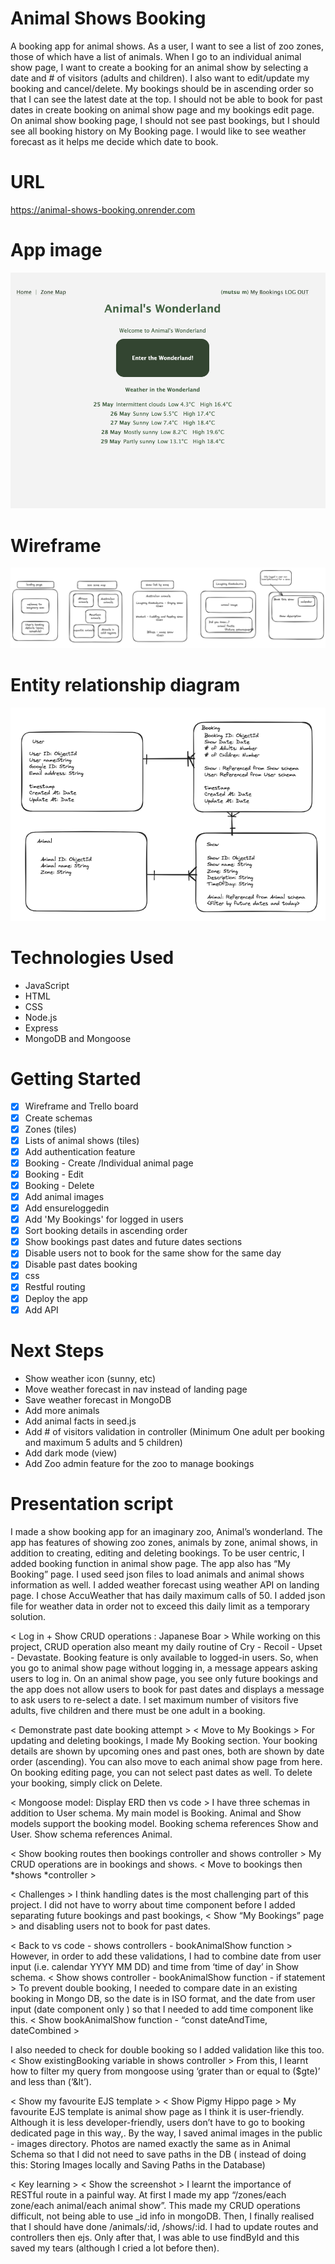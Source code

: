 # Animal Shows Booking
A booking app for animal shows. 
As a user, I want to see a list of zoo zones, those of which have a list of animals. When I go to an individual animal show page, I want to create a booking for an animal show by selecting a date and # of visitors (adults and children). I also want to edit/update my booking and cancel/delete. My bookings should be in ascending order so that I can see the latest date at the top. I should not be able to book for past dates in create booking on animal show page and my bookings edit page. On animal show booking page, I should not see past bookings, but I should see all booking history on My Booking page. I would like to see weather forecast as it helps me decide which date to book.

# URL
https://animal-shows-booking.onrender.com

# App image
![Landing page image](photos-read-me/landing-page.png)

# Wireframe
![Wireframe image](photos-read-me/wireframe-animal-shows-booking.png)

# Entity relationship diagram
![Entity Relationship Diagram image](photos-read-me/ERD.png)

# Technologies Used
- JavaScript
- HTML
- CSS
- Node.js
- Express
- MongoDB and Mongoose

# Getting Started
- [X] Wireframe and Trello board
- [X] Create schemas
- [X] Zones (tiles)
- [X] Lists of animal shows (tiles)
- [X] Add authentication feature
- [X] Booking - Create /Individual animal page
- [X] Booking - Edit
- [X] Booking - Delete
- [X] Add animal images
- [X] Add ensureloggedin
- [X] Add 'My Bookings' for logged in users
- [X] Sort booking details in ascending order
- [X] Show bookings past dates and future dates sections
- [X] Disable users not to book for the same show for the same day
- [X] Disable past dates booking
- [X] css
- [X] Restful routing
- [X] Deploy the app
- [X] Add API

# Next Steps
- Show weather icon (sunny, etc)
- Move weather forecast in nav instead of landing page
- Save weather forecast in MongoDB
- Add more animals
- Add animal facts in seed.js
- Add # of visitors validation in controller (Minimum One adult per booking and maximum 5 adults and 5 children)
- Add dark mode (view)
- Add Zoo admin feature for the zoo to manage bookings

# Presentation script
I made a show booking app for an imaginary zoo, Animal’s wonderland. The app has features of showing zoo zones, animals by zone, animal shows, in addition to creating, editing and deleting bookings. To be user centric, I added booking function in animal show page. The app also has “My Booking” page. 
I used seed json files to load animals and animal shows information as well.
I added weather forecast using weather API on landing page. I chose AccuWeather that has daily maximum calls of 50. I added json file for weather data in order not to exceed this daily limit as a temporary solution.

< Log in + Show CRUD operations : Japanese Boar >
While working on this project, CRUD operation also meant my daily routine of Cry - Recoil - Upset - Devastate. 
Booking feature is only available to logged-in users. So, when you go to animal show page without logging in, a message appears asking users to log in. 
On an animal show page, you see only future bookings and the app does not allow users to book for past dates and displays a message to ask users to re-select a date. I set maximum number of visitors five adults, five children and there must be one adult in a booking.

< Demonstrate past date booking attempt > 
< Move to My Bookings >
For updating and deleting bookings, I made My Booking section. Your booking details are shown by upcoming ones and past ones, both are shown by date order (ascending). You can also move to each animal show page from here. On booking editing page, you can not select past dates as well. To delete your booking, simply click on Delete. 
  
< Mongoose model: Display ERD then vs code >
I have three schemas in addition to User schema. My main model is Booking. Animal and Show models support the booking model. Booking schema references Show and User. Show schema references Animal. 

< Show booking routes then bookings controller and shows controller >
My CRUD operations are in bookings and shows. < Move to bookings then *shows *controller >

< Challenges >
I think handling dates is the most challenging part of this project. I did not have to worry about time component before I added separating future bookings and past bookings, 
< Show “My Bookings” page >
 and disabling users not to book for past dates. 

< Back to vs code - shows controllers - bookAnimalShow function >
However, in order to add these validations, I had to combine date from user input (i.e. calendar YYYY MM DD) and time from ‘time of day’ in Show schema. 
< Show shows controller - bookAnimalShow function - if statement >
To prevent double booking, I needed to compare date in an existing booking in Mongo DB, so the date is in ISO format, and the date from user input (date component only ) so that I needed to add time component like this. 
< Show bookAnimalShow function - “const dateAndTime, dateCombined >

I also needed to check for double booking so I added validation like this too. 
< Show existingBooking variable in shows controller > From this, I learnt how to filter my query from mongoose using ‘grater than or equal to ($gte)’ and less than (‘&lt’).

< Show my favourite EJS template >
< Show Pigmy Hippo page >
My favourite EJS template is animal show page as I think it is user-friendly. Although it is less developer-friendly,  users don’t have to go to booking dedicated page in this way,. 
By the way, I saved animal images in the public - images directory. Photos are named exactly the same as in Animal Schema so that I did not need to save paths in the DB ( instead of doing this: Storing Images locally and Saving Paths in the Database)
 
< Key learning > < Show the screenshot >
I learnt the importance of RESTful route in a painful way. At first I made my app “/zones/each zone/each animal/each animal show”. This made my CRUD operations difficult, not being able to use _id info in mongoDB. Then, I finally realised that I should have done /animals/:id, /shows/:id. I had to update routes and controllers then ejs. Only after that, I was able to use findById and this saved my tears (although I cried a lot before then).
